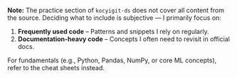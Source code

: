 **Note:** The practice section of `kocyigit-ds` does not cover all content from the source. Deciding what to include is subjective — I primarily focus on:

1. **Frequently used code** – Patterns and snippets I rely on regularly.
2. **Documentation-heavy code** – Concepts I often need to revisit in official docs.

For fundamentals (e.g., Python, Pandas, NumPy, or core ML concepts), refer to the cheat sheets instead.